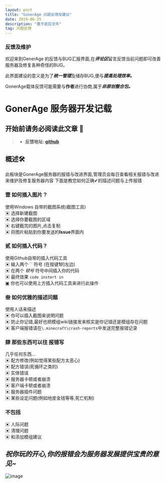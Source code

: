 ```yaml
---
layout: post
title: "GonerAge 问题反馈及建议"
date: 2019-06-25
description: "置于底层文件"
tag: 问题反馈
---   
```

### **反馈及维护**
欢迎来到GenerAge 的反馈与BUG汇报界面,在***评论区***留言反馈当前问题即可改善服务器及修复各种奇怪的BUG。

此界面建设的意义是为了***统一管理***及储存BUG,便与***提高处理效率。***

GonerAge载体反馈可能需要与**作者**进行协商,属于***非原创整合包。***
# GonerAge 服务器开发记载

## 开始前请务必阅读此文章 📕  
>* **反馈地址: [github](https://github.com/Caishangqi/GonerAge/issues)**  
## 概述🛠
此板块是GonerAge服务器的报错与改进界面,管理员会每日查看相关报错与改进来维护及修复服务器内容
下面是教您如何正确✔的描述问题与上传报错  


### **壹 如何插入图片？**
使用Windows 自带的截图系统(截图工具)  
▣ 选择新建截图  
▣ 选择你要截图的区域  
▣ 右键截完的图片,点击复制  
▣ 将图片粘贴到你要发送的**Issue**界面内  

### **贰 如何插入代码？**
使用Github自带的插入代码工具  
▣ 输入两个 `` 符号 (在按键**1**的左边)  
▣ 在两个 _顿号_ 符号中间插入你的代码  
▣ 最终效果 `code instert in`  
▣ 你也可以使用上方插入代码工具来进行此操作  

### **叁 如何优雅的描述问题**
使用人话来描述  
▣ 你可以插入截图来说明问题  
▣ 防止你记错,最好也把模组wiki链接发来核实是你记错还是模组存在问题  
▣ 客户端报错请在`\.minecraft\crash-reports`中发送完整报错记录  

### **肆 那些东西可以往 报错写**
几乎任何东西...  
▣ 配方修改(例如觉得某些配方太恶心)  
▣ 配方错误(死循环之类的)  
▣ 实体错误  
▣ 服务器卡顿或者崩溃  
▣ 客户端卡顿或者崩溃  
▣ 服务器插件问题  
▣ 某些设定问题(例如地皮金钱等等,死亡机制)  

### **不包括**
▣ 人际问题  
▣ 清理问题  
▣ 和添加模组建议  

## _祝你玩的开心,你的报错会为服务器发展提供宝贵的意见~_

![image](https://user-images.githubusercontent.com/39553613/84709505-22224000-af17-11ea-8ac8-f8e5f0d25b9c.png)
